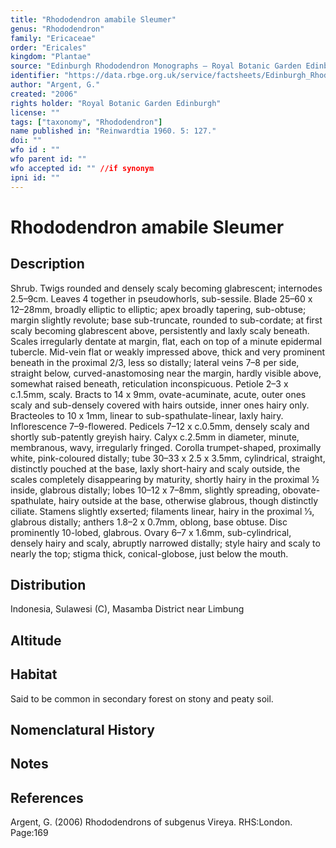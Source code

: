 ```yaml
---
title: "Rhododendron amabile Sleumer"
genus: "Rhododendron"
family: "Ericaceae"
order: "Ericales"
kingdom: "Plantae"
source: "Edinburgh Rhododendron Monographs – Royal Botanic Garden Edinburgh"
identifier: "https://data.rbge.org.uk/service/factsheets/Edinburgh_Rhododendron_Monographs.xhtml"
author: "Argent, G."
created: "2006"
rights holder: "Royal Botanic Garden Edinburgh"
license: ""
tags: ["taxonomy", "Rhododendron"]
name published in: "Reinwardtia 1960. 5: 127."
doi: ""
wfo id : ""
wfo parent id: ""
wfo accepted id: "" //if synonym                      
ipni id: ""
---
```


                       

# Rhododendron amabile Sleumer

## Description
Shrub. Twigs rounded and densely scaly becoming glabrescent; internodes 2.5–9cm. Leaves 4 together in pseudowhorls, sub-sessile. Blade 25–60 x 12–28mm, broadly elliptic to elliptic; apex broadly tapering, sub-obtuse; margin slightly revolute; base sub-truncate, rounded to sub-cordate; at first scaly becoming glabrescent above, persistently and laxly scaly beneath. Scales irregularly dentate at margin, flat, each on top of a minute epidermal tubercle. Mid-vein flat or weakly impressed above, thick and very prominent beneath in the proximal 2/3, less so distally; lateral veins 7–8 per side, straight below, curved-anastomosing near the margin, hardly visible above, somewhat raised beneath, reticulation inconspicuous. Petiole 2–3 x c.1.5mm, scaly. Bracts to 14 x 9mm, ovate-acuminate, acute, outer ones scaly and sub-densely covered with hairs outside, inner ones hairy only. Bracteoles to 10 x 1mm, linear to sub-spathulate-linear, laxly hairy. Inflorescence 7–9-flowered. Pedicels 7–12 x c.0.5mm, densely scaly and shortly sub-patently greyish hairy. Calyx c.2.5mm in diameter, minute, membranous, wavy, irregularly fringed. Corolla trumpet-shaped, proximally white, pink-coloured distally; tube 30–33 x 2.5 x 3.5mm, cylindrical, straight, distinctly pouched at the base, laxly short-hairy and scaly outside, the scales completely disappearing by maturity, shortly hairy in the proximal ½ inside, glabrous distally; lobes 10–12 x 7–8mm, slightly spreading, obovate-spathulate, hairy outside at the base, otherwise glabrous, though distinctly ciliate. Stamens slightly exserted; filaments linear, hairy in the proximal 1⁄3, glabrous distally; anthers 1.8–2 x 0.7mm, oblong, base obtuse. Disc prominently 10-lobed, glabrous. Ovary 6–7 x 1.6mm, sub-cylindrical, densely hairy and scaly, abruptly narrowed distally; style hairy and scaly to nearly the top; stigma thick, conical-globose, just below the mouth.

## Distribution
Indonesia, Sulawesi (C), Masamba District near Limbung

## Altitude


## Habitat
Said to be common in secondary forest on stony and peaty soil.

## Nomenclatural History

                       
## Notes


## References

Argent, G. (2006) Rhododendrons of subgenus Vireya. RHS:London. Page:169
